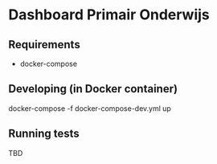 # Dashboard Primair Onderwijs
## Requirements
* docker-compose

## Developing (in Docker container)
docker-compose -f docker-compose-dev.yml up

## Running tests
TBD
